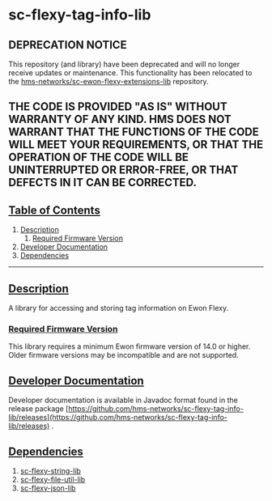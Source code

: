 # sc-flexy-tag-info-lib

## DEPRECATION NOTICE
This repository (and library) have been deprecated and will no longer receive updates or maintenance. 
This functionality has been relocated to the [hms-networks/sc-ewon-flexy-extensions-lib](https://github.com/hms-networks/sc-ewon-flexy-extensions-lib) repository.

THE CODE IS PROVIDED "AS IS" WITHOUT WARRANTY OF ANY KIND. HMS DOES NOT WARRANT THAT THE FUNCTIONS OF THE CODE WILL MEET YOUR REQUIREMENTS, OR THAT THE OPERATION OF THE CODE WILL BE UNINTERRUPTED OR ERROR-FREE, OR THAT DEFECTS IN IT CAN BE CORRECTED.
---

## [Table of Contents](#table-of-contents)

1. [Description](#description)
    1. [Required Firmware Version](#required-firmware-version)
2. [Developer Documentation](#developer-documentation)
3. [Dependencies](#dependencies)

---

## [Description](#table-of-contents)

A library for accessing and storing tag information on Ewon Flexy.

### [Required Firmware Version](#table-of-contents)

This library requires a minimum Ewon firmware version of 14.0 or higher. Older firmware versions may be incompatible and are not supported.

## [Developer Documentation](#table-of-contents)

Developer documentation is available in Javadoc format found in the release
package [https://github.com/hms-networks/sc-flexy-tag-info-lib/releases](https://github.com/hms-networks/sc-flexy-tag-info-lib/releases)
.

## [Dependencies](#table-of-contents)

1. [sc-flexy-string-lib](https://github.com/hms-networks/sc-flexy-string-lib)
2. [sc-flexy-file-util-lib](https://github.com/hms-networks/sc-flexy-file-util-lib)
3. [sc-flexy-json-lib](https://github.com/hms-networks/sc-flexy-json-lib)
